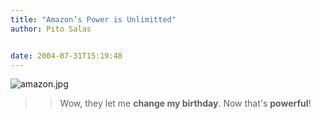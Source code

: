 ```yaml
---
title: "Amazon’s Power is Unlimitted"
author: Pito Salas


date: 2004-07-31T15:19:48
---
```



>>

>>
![amazon.jpg](https://i0.wp.com/s3.media.squarespace.com/production/1075723/12829350/weblogs/archives/amazon.jpg?resize=245%2C170)

>>

>> Wow, they let me **change my birthday**. Now that's **powerful**!


